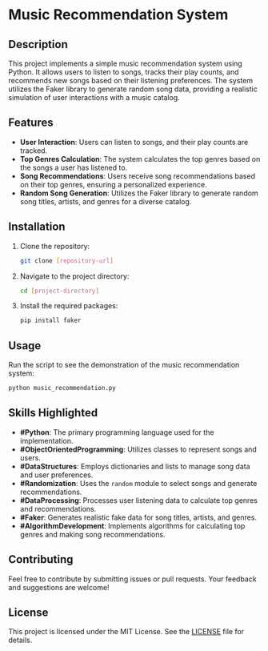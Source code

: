 # Music Recommendation System

## Description

This project implements a simple music recommendation system using Python. It allows users to listen to songs, tracks their play counts, and recommends new songs based on their listening preferences. The system utilizes the Faker library to generate random song data, providing a realistic simulation of user interactions with a music catalog.

## Features

- **User Interaction**: Users can listen to songs, and their play counts are tracked.
- **Top Genres Calculation**: The system calculates the top genres based on the songs a user has listened to.
- **Song Recommendations**: Users receive song recommendations based on their top genres, ensuring a personalized experience.
- **Random Song Generation**: Utilizes the Faker library to generate random song titles, artists, and genres for a diverse catalog.

## Installation

1. Clone the repository:
   ```bash
   git clone [repository-url]
   ```

2. Navigate to the project directory:
   ```bash
   cd [project-directory]
   ```

3. Install the required packages:
   ```bash
   pip install faker
   ```

## Usage

Run the script to see the demonstration of the music recommendation system:

```bash
python music_recommendation.py
```

## Skills Highlighted

- **#Python**: The primary programming language used for the implementation.
- **#ObjectOrientedProgramming**: Utilizes classes to represent songs and users.
- **#DataStructures**: Employs dictionaries and lists to manage song data and user preferences.
- **#Randomization**: Uses the `random` module to select songs and generate recommendations.
- **#DataProcessing**: Processes user listening data to calculate top genres and recommendations.
- **#Faker**: Generates realistic fake data for song titles, artists, and genres.
- **#AlgorithmDevelopment**: Implements algorithms for calculating top genres and making song recommendations.

## Contributing

Feel free to contribute by submitting issues or pull requests. Your feedback and suggestions are welcome!

## License

This project is licensed under the MIT License. See the [LICENSE](LICENSE) file for details.



